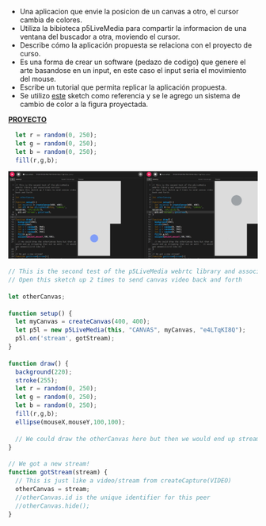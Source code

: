 - Una aplicacion que envie la posicion de un canvas a otro, el cursor cambia de colores.
- Utiliza la bibioteca p5LiveMedia para compartir la informacion de una ventana del buscador a otra, moviendo el cursor.
- Describe cómo la aplicación propuesta se relaciona con el proyecto de curso.
- Es una forma de crear un software (pedazo de codigo) que genere el arte basandose en un input, en este caso el input seria el movimiento del mouse.
- Escribe un tutorial que permita replicar la aplicación propuesta.
- Se utilizo [este](https://editor.p5js.org/shawn/sketches/e4LTqKI8Q) sketch como referencia y se le agrego un sistema de cambio de color a la figura proyectada.

[**PROYECTO**](https://editor.p5js.org/Water_Lemur/sketches/D44iYLM-Vy)

```js
  let r = random(0, 250);
  let g = random(0, 250);
  let b = random(0, 250);
  fill(r,g,b);
```

![image](../../../../assets/multicolor.jpg)
  
```js
// This is the second test of the p5LiveMedia webrtc library and associated service.
// Open this sketch up 2 times to send canvas video back and forth

let otherCanvas;

function setup() {
  let myCanvas = createCanvas(400, 400);
  let p5l = new p5LiveMedia(this, "CANVAS", myCanvas, "e4LTqKI8Q");
  p5l.on('stream', gotStream);
}

function draw() {
  background(220);
  stroke(255);
  let r = random(0, 250);
  let g = random(0, 250);
  let b = random(0, 250);
  fill(r,g,b);
  ellipse(mouseX,mouseY,100,100); 
  
  // We could draw the otherCanvas here but then we would end up streaming that out as well..  It would get weeeeiiiiird like Al!
}

// We got a new stream!
function gotStream(stream) {
  // This is just like a video/stream from createCapture(VIDEO)
  otherCanvas = stream;
  //otherCanvas.id is the unique identifier for this peer
  //otherCanvas.hide();
}
```
